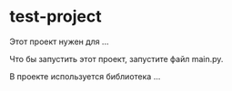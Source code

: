 # test-project

Этот проект нужен для ...

Что бы запустить этот проект, запустите файл main.py.

В проекте используется библиотека ...

